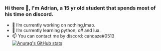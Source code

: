 ### Hi there 👋, I'm Adrian, a 15 yr old student that spends most of his time on discord.
- 🔭 I’m currently working on nothing,lmao.
- 🌱 I’m currently learning python, c# and lua.
-  📫 You can contact me by discord: cancaze#0513
[![Anurag's GitHub stats](https://github-readme-stats.vercel.app/api?username=xCancazedd)](https://github.com/anuraghazra/github-readme-stats)


